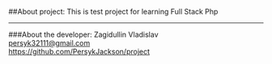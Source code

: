 ##About project:
This is test project for learning Full Stack Php<hr>
###About the developer:
Zagidullin Vladislav<br>
persyk32111@gmail.com<br>
https://github.com/PersykJackson/project
